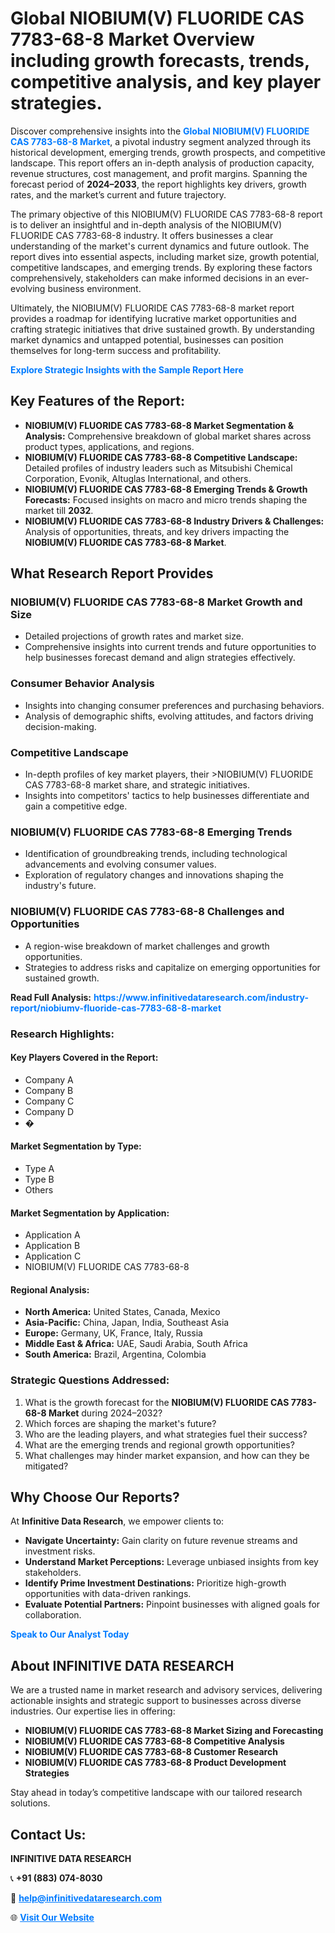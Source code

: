 <h1>Global NIOBIUM(V) FLUORIDE CAS 7783-68-8 Market Overview including growth forecasts, trends, competitive analysis, and key player strategies.</h1>
<p>
Discover comprehensive insights into the 
<a href="https://www.infinitivedataresearch.com/industry-report/niobiumv-fluoride-cas-7783-68-8-market" rel="dofollow" style="color: #007BFF; text-decoration: none;"><strong>Global NIOBIUM(V) FLUORIDE CAS 7783-68-8 Market</strong></a>, a pivotal industry segment analyzed through its historical development, emerging trends, growth prospects, and competitive landscape. This report offers an in-depth analysis of production capacity, revenue structures, cost management, and profit margins. Spanning the forecast period of <strong>2024–2033</strong>, the report highlights key drivers, growth rates, and the market’s current and future trajectory.
</p>
<p>
The primary objective of this NIOBIUM(V) FLUORIDE CAS 7783-68-8 report is to deliver an insightful and in-depth analysis of the NIOBIUM(V) FLUORIDE CAS 7783-68-8 industry. It offers businesses a clear understanding of the market's current dynamics and future outlook. The report dives into essential aspects, including market size, growth potential, competitive landscapes, and emerging trends. By exploring these factors comprehensively, stakeholders can make informed decisions in an ever-evolving business environment.
</p>
<p>
Ultimately, the NIOBIUM(V) FLUORIDE CAS 7783-68-8 market report provides a roadmap for identifying lucrative market opportunities and crafting strategic initiatives that drive sustained growth. By understanding market dynamics and untapped potential, businesses can position themselves for long-term success and profitability.
</p>
<p>
<a href="https://www.infinitivedataresearch.com/request-sample/reportId=110801" style="color: #007BFF; text-decoration: none;"><strong>Explore Strategic Insights with the Sample Report Here</strong></a>
</p>

<h2>Key Features of the Report:</h2>
<ul>
<li><strong>NIOBIUM(V) FLUORIDE CAS 7783-68-8 Market Segmentation & Analysis:</strong> Comprehensive breakdown of global market shares across product types, applications, and regions.</li>
<li><strong>NIOBIUM(V) FLUORIDE CAS 7783-68-8 Competitive Landscape:</strong> Detailed profiles of industry leaders such as Mitsubishi Chemical Corporation, Evonik, Altuglas International, and others.</li>
<li><strong>NIOBIUM(V) FLUORIDE CAS 7783-68-8 Emerging Trends & Growth Forecasts:</strong> Focused insights on macro and micro trends shaping the market till <strong>2032</strong>.</li>
<li><strong>NIOBIUM(V) FLUORIDE CAS 7783-68-8 Industry Drivers & Challenges:</strong> Analysis of opportunities, threats, and key drivers impacting the <strong>NIOBIUM(V) FLUORIDE CAS 7783-68-8 Market</strong>.</li>
</ul>

<h2>What Research Report Provides</h2>
<h3>NIOBIUM(V) FLUORIDE CAS 7783-68-8 Market Growth and Size</h3>
<ul>
<li>Detailed projections of growth rates and market size.</li>
<li>Comprehensive insights into current trends and future opportunities to help businesses forecast demand and align strategies effectively.</li>
</ul>

<h3>Consumer Behavior Analysis</h3>
<ul>
<li>Insights into changing consumer preferences and purchasing behaviors.</li>
<li>Analysis of demographic shifts, evolving attitudes, and factors driving decision-making.</li>
</ul>

<h3>Competitive Landscape</h3>
<ul>
<li>In-depth profiles of key market players, their >NIOBIUM(V) FLUORIDE CAS 7783-68-8 market share, and strategic initiatives.</li>
<li>Insights into competitors' tactics to help businesses differentiate and gain a competitive edge.</li>
</ul>

<h3>NIOBIUM(V) FLUORIDE CAS 7783-68-8 Emerging Trends</h3>
<ul>
<li>Identification of groundbreaking trends, including technological advancements and evolving consumer values.</li>
<li>Exploration of regulatory changes and innovations shaping the industry's future.</li>
</ul>

<h3>NIOBIUM(V) FLUORIDE CAS 7783-68-8 Challenges and Opportunities</h3>
<ul>
<li>A region-wise breakdown of market challenges and growth opportunities.</li>
<li>Strategies to address risks and capitalize on emerging opportunities for sustained growth.</li>
</ul>
<p><strong>Read Full Analysis:</strong> <a href="https://www.infinitivedataresearch.com/industry-report/niobiumv-fluoride-cas-7783-68-8-market" rel="dofollow" style="color: #007BFF; text-decoration: none;"><strong>https://www.infinitivedataresearch.com/industry-report/niobiumv-fluoride-cas-7783-68-8-market</strong></a></p>
<h3>Research Highlights:</h3>
<h4>Key Players Covered in the Report:</h4>
<ul><li>Company A</li><li>Company B</li><li>Company C</li><li>Company D</li><li>�</li></ul>
<h4>Market Segmentation by Type:</h4>
<ul><li>Type A</li><li>Type B</li><li>Others</li></ul>
<h4>Market Segmentation by Application:</h4>
<ul><li>Application A</li><li>Application B</li><li>Application C</li><li>NIOBIUM(V) FLUORIDE CAS 7783-68-8</li></ul>

<h4>Regional Analysis:</h4>
<ul>
<li><strong>North America:</strong> United States, Canada, Mexico</li>
<li><strong>Asia-Pacific:</strong> China, Japan, India, Southeast Asia</li>
<li><strong>Europe:</strong> Germany, UK, France, Italy, Russia</li>
<li><strong>Middle East & Africa:</strong> UAE, Saudi Arabia, South Africa</li>
<li><strong>South America:</strong> Brazil, Argentina, Colombia</li>
</ul>

<h3>Strategic Questions Addressed:</h3>
<ol>
<li>What is the growth forecast for the <strong>NIOBIUM(V) FLUORIDE CAS 7783-68-8 Market</strong> during 2024–2032?</li>
<li>Which forces are shaping the market's future?</li>
<li>Who are the leading players, and what strategies fuel their success?</li>
<li>What are the emerging trends and regional growth opportunities?</li>
<li>What challenges may hinder market expansion, and how can they be mitigated?</li>
</ol>

<h2>Why Choose Our Reports?</h2>
<p>At <strong>Infinitive Data Research</strong>, we empower clients to:</p>
<ul>
<li><strong>Navigate Uncertainty:</strong> Gain clarity on future revenue streams and investment risks.</li>
<li><strong>Understand Market Perceptions:</strong> Leverage unbiased insights from key stakeholders.</li>
<li><strong>Identify Prime Investment Destinations:</strong> Prioritize high-growth opportunities with data-driven rankings.</li>
<li><strong>Evaluate Potential Partners:</strong> Pinpoint businesses with aligned goals for collaboration.</li>
</ul>
<p><a href="https://www.infinitivedataresearch.com/industry-report/niobiumv-fluoride-cas-7783-68-8-market" rel="dofollow" style="color: #007BFF; text-decoration: none;"><strong>Speak to Our Analyst Today</strong></a></p>

<h2>About INFINITIVE DATA RESEARCH</h2>
<p>We are a trusted name in market research and advisory services, delivering actionable insights and strategic support to businesses across diverse industries. Our expertise lies in offering:</p>
<ul>
<li><strong>NIOBIUM(V) FLUORIDE CAS 7783-68-8 Market Sizing and Forecasting</strong></li>
<li><strong>NIOBIUM(V) FLUORIDE CAS 7783-68-8 Competitive Analysis</strong></li>
<li><strong>NIOBIUM(V) FLUORIDE CAS 7783-68-8 Customer Research</strong></li>
<li><strong>NIOBIUM(V) FLUORIDE CAS 7783-68-8 Product Development Strategies</strong></li>
</ul>
<p>Stay ahead in today’s competitive landscape with our tailored research solutions.</p>

<h2>Contact Us:</h2>
<p><strong>INFINITIVE DATA RESEARCH</strong></p>
<p>📞 <strong>+91 (883) 074-8030</strong></p>
<p>📧 <strong><a href="mailto:help@infinitivedataresearch.com" style="color: #007BFF;">help@infinitivedataresearch.com</a></strong></p>
<p>🌐 <strong><a href="https://www.infinitivedataresearch.com" rel="dofollow" style="color: #007BFF;">Visit Our Website</a></strong></p>